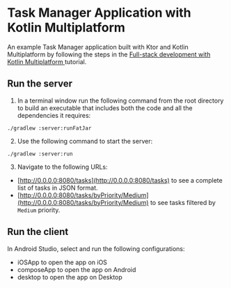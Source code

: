 # Task Manager Application with Kotlin Multiplatform

An example Task Manager application built with Ktor and Kotlin Multiplatform
by following the steps in the [Full-stack development with Kotlin Multiplatform
](https://ktor.io/docs/full-stack-development-with-kotlin-multiplatform.html) tutorial.

## Run the server

1. In a terminal window run the following command from the root directory to build an executable that includes both the
   code and all the dependencies it requires:

  ```shell
  ./gradlew :server:runFatJar
  ```

2. Use the following command to start the server:

```shell
./gradlew :server:run
```

3. Navigate to the following URLs:

- [http://0.0.0.0:8080/tasks](http://0.0.0.0:8080/tasks) to see a complete list of tasks in JSON format.
- [http://0.0.0.0:8080/tasks/byPriority/Medium](http://0.0.0.0:8080/tasks/byPriority/Medium) to see tasks filtered
  by `Medium` priority.

## Run the client

In Android Studio, select and run the following configurations:

- iOSApp to open the app on iOS
- composeApp to open the app on Android
- desktop to open the app on Desktop